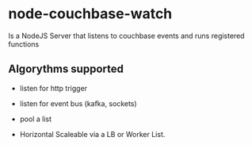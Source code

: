 # node-couchbase-watch
Is a NodeJS Server that listens to couchbase events and runs registered functions 

## Algorythms supported
- listen for http trigger
- listen for event bus (kafka, sockets)
- pool a list 

- Horizontal Scaleable via a LB or Worker List.
